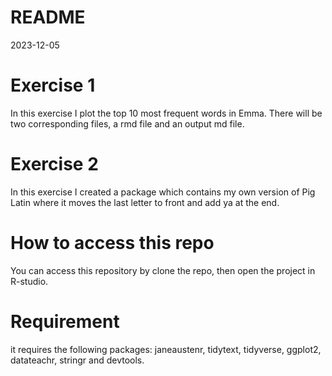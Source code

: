 # README

2023-12-05

# Exercise 1

In this exercise I plot the top 10 most frequent words in Emma. There will be two corresponding files, a rmd file and an output md file.

# Exercise 2

In this exercise I created a package which contains my own version of Pig Latin where it moves the last letter to front and add ya at the end.

# How to access this repo
You can access this repository by clone the repo, then open the project in R-studio. 

# Requirement
it requires the following packages: janeaustenr, tidytext, tidyverse, ggplot2, datateachr, stringr and devtools.
